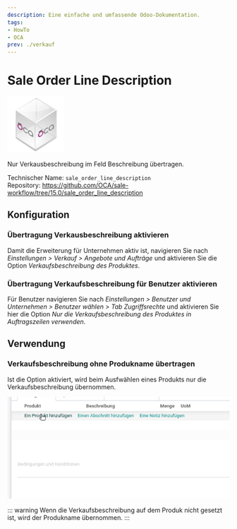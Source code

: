 ```yaml
---
description: Eine einfache und umfassende Odoo-Dokumentation.
tags:
- HowTo
- OCA
prev: ./verkauf
---
```

# Sale Order Line Description
![icon_oca_app](assets/icon_oca_app.png)

Nur Verkausbeschreibung im Feld Beschreibung übertragen.

Technischer Name: `sale_order_line_description`\
Repository: <https://github.com/OCA/sale-workflow/tree/15.0/sale_order_line_description>

## Konfiguration

### Übertragung Verkausbeschreibung aktivieren

Damit die Erweiterung für Unternehmen aktiv ist, navigieren Sie nach *Einstellungen > Verkauf > Angebote und Aufträge* und aktivieren Sie die Option *Verkaufsbeschreibung des Produktes*.

### Übertragung Verkaufsbeschreibung für Benutzer aktivieren

Für Benutzer navigieren Sie nach *Einstellungen > Benutzer und Unternehmen > Benutzer wählen > Tab Zugriffsrechte* und aktivieren Sie  hier die Option *Nur die Verkaufsbeschreibung des Produktes in Auftragszeilen verwenden*.

## Verwendung

### Verkaufsbeschreibung ohne Produkname übertragen

Ist die Option aktiviert, wird beim Ausfwählen eines Produkts nur die Verkaufsbeschreibung übernommen.

![Sale Order Line Description](assets/Sale%20Order%20Line%20Description.gif)

::: warning
Wenn die Verkaufsbeschreibung auf dem Produk nicht gesetzt ist, wird der Produkname übernommen.
:::